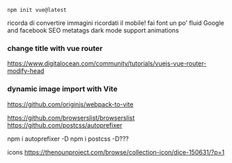`npm init vue@latest`  

ricorda di convertire immagini
ricordati il mobile!
fai font un po' fluid
Google and facebook SEO metatags
dark mode support
animations


### change title with vue router
https://www.digitalocean.com/community/tutorials/vuejs-vue-router-modify-head

### dynamic image import with Vite
https://github.com/originjs/webpack-to-vite


https://github.com/browserslist/browserslist
https://github.com/postcss/autoprefixer


npm i autoprefixer -D
npm i postcss -D???

icons 
https://thenounproject.com/browse/collection-icon/dice-150631/?p=1